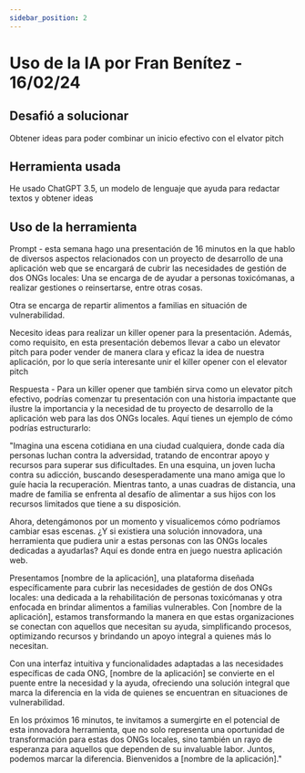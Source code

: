 ```yaml
---
sidebar_position: 2
---
```


# Uso de la IA por Fran Benítez - 16/02/24

## Desafió a solucionar

Obtener ideas para poder combinar un inicio efectivo con el elvator pitch

## Herramienta usada

He usado ChatGPT 3.5, un modelo de lenguaje que ayuda para redactar textos y obtener ideas

## Uso de la herramienta

Prompt - esta semana hago una presentación de 16 minutos en la que hablo de diversos aspectos relacionados con un proyecto de desarrollo de una aplicación web que se encargará de cubrir las necesidades de gestión de dos ONGs locales: 
Una se encarga de de ayudar a personas toxicómanas, a realizar gestiones o reinsertarse, entre otras cosas.

Otra se encarga de repartir alimentos a familias en situación de vulnerabilidad.

Necesito ideas para realizar un killer opener para la presentación. Además, como requisito, en esta presentación debemos llevar a cabo un elevator pitch para poder vender de manera clara y eficaz la idea de nuestra aplicación, por lo que sería interesante unir el killer opener con el elevator pitch

Respuesta - Para un killer opener que también sirva como un elevator pitch efectivo, podrías comenzar tu presentación con una historia impactante que ilustre la importancia y la necesidad de tu proyecto de desarrollo de la aplicación web para las dos ONGs locales. Aquí tienes un ejemplo de cómo podrías estructurarlo:

\"Imagina una escena cotidiana en una ciudad cualquiera, donde cada día personas luchan contra la adversidad, tratando de encontrar apoyo y recursos para superar sus dificultades. En una esquina, un joven lucha contra su adicción, buscando desesperadamente una mano amiga que lo guíe hacia la recuperación. Mientras tanto, a unas cuadras de distancia, una madre de familia se enfrenta al desafío de alimentar a sus hijos con los recursos limitados que tiene a su disposición.

Ahora, detengámonos por un momento y visualicemos cómo podríamos cambiar esas escenas. ¿Y si existiera una solución innovadora, una herramienta que pudiera unir a estas personas con las ONGs locales dedicadas a ayudarlas? Aquí es donde entra en juego nuestra aplicación web.

Presentamos \[nombre de la aplicación\], una plataforma diseñada específicamente para cubrir las necesidades de gestión de dos ONGs locales: una dedicada a la rehabilitación de personas toxicómanas y otra enfocada en brindar alimentos a familias vulnerables. Con \[nombre de la aplicación\], estamos transformando la manera en que estas organizaciones se conectan con aquellos que necesitan su ayuda, simplificando procesos, optimizando recursos y brindando un apoyo integral a quienes más lo necesitan.

Con una interfaz intuitiva y funcionalidades adaptadas a las necesidades específicas de cada ONG, \[nombre de la aplicación\] se convierte en el puente entre la necesidad y la ayuda, ofreciendo una solución integral que marca la diferencia en la vida de quienes se encuentran en situaciones de vulnerabilidad.

En los próximos 16 minutos, te invitamos a sumergirte en el potencial de esta innovadora herramienta, que no solo representa una oportunidad de transformación para estas dos ONGs locales, sino también un rayo de esperanza para aquellos que dependen de su invaluable labor. Juntos, podemos marcar la diferencia. Bienvenidos a \[nombre de la aplicación\].\"
